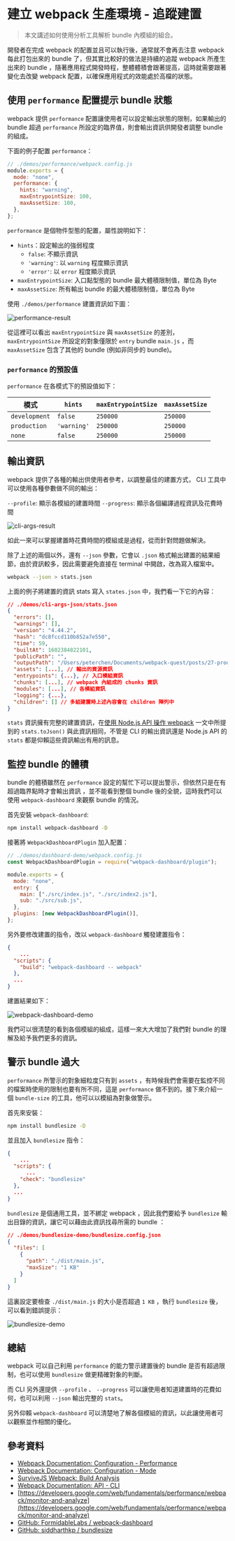 # 建立 webpack 生產環境 - 追蹤建置

> 本文講述如何使用分析工具解析 bundle 內模組的組合。

開發者在完成 webpack 的配置並且可以執行後，通常就不會再去注意 webpack 每此打包出來的 bundle 了，但其實比較好的做法是持續的追蹤 webpack 所產生出來的 bundle ，隨著應用程式開發時程，整體體積會跟著提高，這時就需要跟著變化去改變 webpack 配置，以確保應用程式的效能處於高檔的狀態。

## 使用 `performance` 配置提示 bundle 狀態

webpack 提供 `performance` 配置讓使用者可以設定輸出狀態的限制，如果輸出的 bundle 超過 `performance` 所設定的臨界值，則會輸出資訊供開發者調整 bundle 的組成。

下面的例子配置 `performance`：

```js
// ./demos/performance/webpack.config.js
module.exports = {
  mode: "none",
  performance: {
    hints: "warning",
    maxEntrypointSize: 100,
    maxAssetSize: 100,
  },
};
```

`performance` 是個物件型態的配置，屬性說明如下：

- `hints`：設定輸出的強弱程度
  - `false`: 不顯示資訊
  - `'warning'`: 以 `warning` 程度顯示資訊
  - `'error'`: 以 `error` 程度顯示資訊
- `maxEntrypointSize`: 入口點型態的 bundle 最大體積限制值，單位為 Byte
- `maxAssetSize`: 所有輸出 bundle 的最大體積限制值，單位為 Byte

使用 `./demos/performance` 建置資訊如下圖：

![performance-result](./assets/performance-result.png)

從這裡可以看出 `maxEntrypointSize` 與 `maxAssetSize` 的差別， `maxEntrypointSize` 所設定的對象僅限於 `entry` bundle `main.js` ，而 `maxAssetSize` 包含了其他的 bundle (例如非同步的 bundle)。

### `performance` 的預設值

`performance` 在各模式下的預設值如下：

| 模式          | `hints`     | `maxEntrypointSize` | `maxAssetSize` |
| ------------- | ----------- | ------------------- | -------------- |
| `development` | `false`     | `250000`            | `250000`       |
| `production`  | `'warning'` | `250000`            | `250000`       |
| `none`        | `false`     | `250000`            | `250000`       |

## 輸出資訊

webpack 提供了各種的輸出供使用者參考，以調整最佳的建置方式， CLI 工具中可以使用各種參數做不同的輸出：

`--profile`: 顯示各模組的建置時間
`--progress`: 顯示各個編譯過程資訊及花費時間

![cli-args-result](./assets/cli-args-result.png)

如此一來可以掌握建置時花費時間的模組或是過程，從而針對問題做解決。

除了上述的兩個以外，還有 `--json` 參數，它會以 `.json` 格式輸出建置的結果細節，由於資訊較多，因此需要避免直接在 terminal 中開啟，改為寫入檔案中。

```bash
webpack --json > stats.json
```

上面的例子將建置的資訊 stats 寫入 `states.json` 中，我們看一下它的內容：

```json
// ./demos/cli-args-json/stats.json
{
  "errors": [],
  "warnings": [],
  "version": "4.44.2",
  "hash": "dc8fccd110b852a7e550",
  "time": 59,
  "builtAt": 1602384822101,
  "publicPath": "",
  "outputPath": "/Users/peterchen/Documents/webpack-quest/posts/27-production-analyze/demos/cli-args-json/dist",
  "assets": [...], // 輸出的資源資訊
  "entrypoints": {...}, // 入口模組資訊
  "chunks": [...], // webpack 內組成的 chunks 資訊
  "modules": [...], // 各模組資訊
  "logging": {...},
  "children": [] // 多組建置時上述內容會在 children 陣列中
}
```

`stats` 資訊擁有完整的建置資訊，在[使用 Node.js API 操作 webpack](../08-use-node-api/README.md) 一文中所提到的 `stats.toJson()` 與此資訊相同，不管是 CLI 的輸出資訊還是 Node.js API 的 `stats` 都是仰賴這些資訊輸出有用的訊息。

## 監控 bundle 的體積

bundle 的體積雖然在 `performance` 設定的幫忙下可以提出警示，但依然只是在有超過臨界點時才會輸出資訊 ，並不能看到整個 bundle 後的全貌，這時我們可以使用 `webpack-dashboard` 來觀察 bundle 的情況。

首先安裝 `webpack-dashboard`:

```bash
npm install webpack-dashboard -D
```

接著將 `WebpackDashboardPlugin` 加入配置：

```js
// ./demos/dashboard-demo/webpack.config.js
const WebpackDashboardPlugin = require("webpack-dashboard/plugin");

module.exports = {
  mode: "none",
  entry: {
    main: ["./src/index.js", "./src/index2.js"],
    sub: "./src/sub.js",
  },
  plugins: [new WebpackDashboardPlugin()],
};
```

另外要修改建置的指令，改以 `webpack-dashboard` 觸發建置指令：

```json
{
    ...
  "scripts": {
    "build": "webpack-dashboard -- webpack"
  },
  ...
}
```

建置結果如下：

![webpack-dashboard-demo](./assets/webpack-dashboard-demo.gif)

我們可以很清楚的看到各個模組的組成，這樣一來大大增加了我們對 bundle 的理解及給予我們更多的資訊。

## 警示 bundle 過大

`performance` 所警示的對象細粒度只有到 `assets` ，有時候我們會需要在監控不同的檔案時使用的限制也要有所不同，這是 `performance` 做不到的。接下來介紹一個 `bundle-size` 的工具，他可以以模組為對象做警示。

首先來安裝：

```bash
npm install bundlesize -D
```

並且加入 `bundlesize` 指令：

```json
{
    ...
  "scripts": {
      ...
    "check": "bundlesize"
  },
  ...
}
```

`bundlesize` 是個通用工具，並不綁定 webpack ，因此我們要給予 `bundlesize` 輸出目錄的資訊，讓它可以藉由此資訊找尋所需的 bundle ：

```json
// ./demos/bundlesize-demo/bundlesize.config.json
{
  "files": [
    {
      "path": "./dist/main.js",
      "maxSize": "1 KB"
    }
  ]
}
```

這裏設定要檢查 `./dist/main.js` 的大小是否超過 `1 KB` ，執行 `bundlesize` 後，可以看到錯誤提示：

![bundlesize-demo](./assets/bundlesize-demo.png)

## 總結

webpack 可以自己利用 `performance` 的能力警示建置後的 bundle 是否有超過限制，也可以使用 `bundlesize` 做更精確對象的判斷。

而 CLI 另外還提供 `--profile` 、 `--progress` 可以讓使用者知道建置時的花費如何，也可以利用 `--json` 輸出完整的 `stats`。

另外仰賴 `webpack-dashboard` 可以清楚地了解各個模組的資訊，以此讓使用者可以觀察並作相關的優化。

## 參考資料

- [Webpack Documentation: Configuration - Performance](https://v4.webpack.js.org/configuration/performance/)
- [Webpack Documentation: Configuration - Mode](https://v4.webpack.js.org/configuration/mode/)
- [SurviveJS Webpack: Build Analysis](https://survivejs.com/webpack/optimizing/build-analysis/)
- [Webpack Documentation: API - CLI](https://v4.webpack.js.org/api/cli/)
- [https://developers.google.com/web/fundamentals/performance/webpack/monitor-and-analyze](https://developers.google.com/web/fundamentals/performance/webpack/monitor-and-analyze)
- [GitHub: FormidableLabs / webpack-dashboard](https://github.com/FormidableLabs/webpack-dashboard/)
- [GitHub: siddharthkp / bundlesize](https://github.com/siddharthkp/bundlesize)
